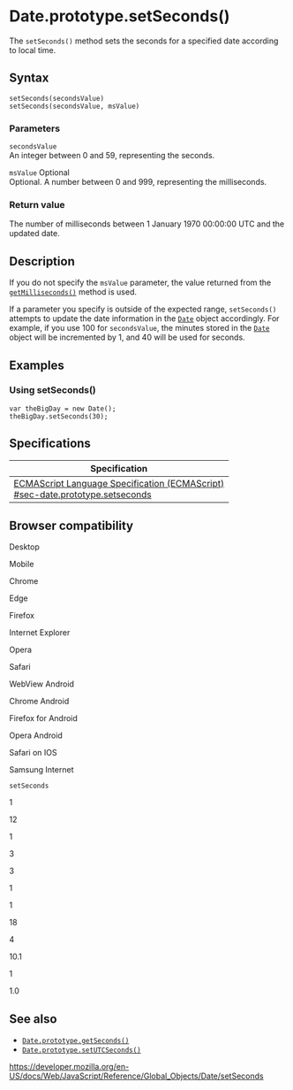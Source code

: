 # Date.prototype.setSeconds()

The `setSeconds()` method sets the seconds for a specified date according to local time.

## Syntax

    setSeconds(secondsValue)
    setSeconds(secondsValue, msValue)

### Parameters

`secondsValue`  
An integer between 0 and 59, representing the seconds.

`msValue` <span class="badge inline optional">Optional</span>  
Optional. A number between 0 and 999, representing the milliseconds.

### Return value

The number of milliseconds between 1 January 1970 00:00:00 UTC and the updated date.

## Description

If you do not specify the `msValue` parameter, the value returned from the [`getMilliseconds()`](getmilliseconds) method is used.

If a parameter you specify is outside of the expected range, `setSeconds()` attempts to update the date information in the [`Date`](../date) object accordingly. For example, if you use 100 for `secondsValue`, the minutes stored in the [`Date`](../date) object will be incremented by 1, and 40 will be used for seconds.

## Examples

### Using setSeconds()

    var theBigDay = new Date();
    theBigDay.setSeconds(30);

## Specifications

<table><thead><tr class="header"><th>Specification</th></tr></thead><tbody><tr class="odd"><td><a href="https://tc39.es/ecma262/#sec-date.prototype.setseconds">ECMAScript Language Specification (ECMAScript)<br />
<span class="small">#sec-date.prototype.setseconds</span></a></td></tr></tbody></table>

## Browser compatibility

Desktop

Mobile

Chrome

Edge

Firefox

Internet Explorer

Opera

Safari

WebView Android

Chrome Android

Firefox for Android

Opera Android

Safari on IOS

Samsung Internet

`setSeconds`

1

12

1

3

3

1

1

18

4

10.1

1

1.0

## See also

-   [`Date.prototype.getSeconds()`](getseconds)
-   [`Date.prototype.setUTCSeconds()`](setutcseconds)

<a href="https://developer.mozilla.org/en-US/docs/Web/JavaScript/Reference/Global_Objects/Date/setSeconds" class="_attribution-link">https://developer.mozilla.org/en-US/docs/Web/JavaScript/Reference/Global_Objects/Date/setSeconds</a>
